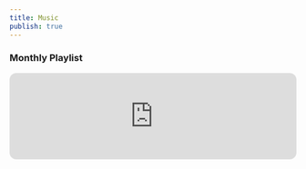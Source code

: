 ```yaml
---
title: Music
publish: true
---
```


### Monthly Playlist
<iframe style="border-radius:12px" src="https://open.spotify.com/embed/playlist/1dWw1uKAMKHy4VQmMc4rtT?utm_source=generator" width="100%" height="152" frameBorder="0" allowfullscreen="" allow="autoplay; clipboard-write; encrypted-media; fullscreen; picture-in-picture" loading="lazy"></iframe>